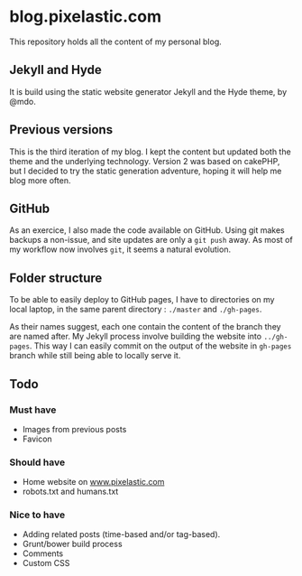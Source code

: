 # blog.pixelastic.com

This repository holds all the content of my personal blog. 

## Jekyll and Hyde

It is build using the static website generator Jekyll and the Hyde theme, by
@mdo.

## Previous versions

This is the third iteration of my blog. I kept the content but updated both the
theme and the underlying technology. Version 2 was based on cakePHP, but
I decided to try the static generation adventure, hoping it will help me blog
more often.

## GitHub

As an exercice, I also made the code available on GitHub. Using git makes
backups a non-issue, and site updates are only a `git push` away. As most of my
workflow now involves `git`, it seems a natural evolution.

## Folder structure

To be able to easily deploy to GitHub pages, I have to directories on my local
laptop, in the same parent directory : `./master` and `./gh-pages`.

As their names suggest, each one contain the content of the branch they are
named after. My Jekyll process involve building the website into `../gh-pages`.
This way I can easily commit on the output of the website in `gh-pages` branch
while still being able to locally serve it.

## Todo

### Must have
- Images from previous posts
- Favicon

### Should have
- Home website on www.pixelastic.com
- robots.txt and humans.txt

### Nice to have
- Adding related posts (time-based and/or tag-based).
- Grunt/bower build process
- Comments
- Custom CSS
